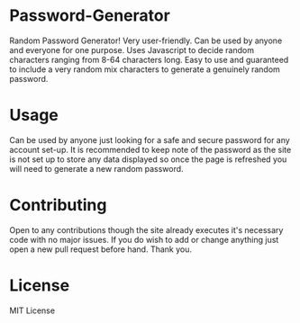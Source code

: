 # Password-Generator
Random Password Generator! Very user-friendly. Can be used by anyone and everyone for one purpose. Uses Javascript to decide random characters ranging from 8-64 characters long. Easy to use and guaranteed to include a very random mix characters to generate a genuinely random password.

# Usage
Can be used by anyone just looking for a safe and secure password for any account set-up. It is recommended to keep note of the password as the site is not set up to store any data displayed so once the page is refreshed you will need to generate a new random password.

# Contributing
Open to any contributions though the site already executes it's necessary code with no major issues. If you do wish to add or change anything just open a new pull request before hand. Thank you.

# License
MIT License
